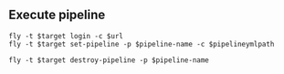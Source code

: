 ## Execute pipeline
```
fly -t $target login -c $url
fly -t $target set-pipeline -p $pipeline-name -c $pipelineymlpath

fly -t $target destroy-pipeline -p $pipeline-name
```